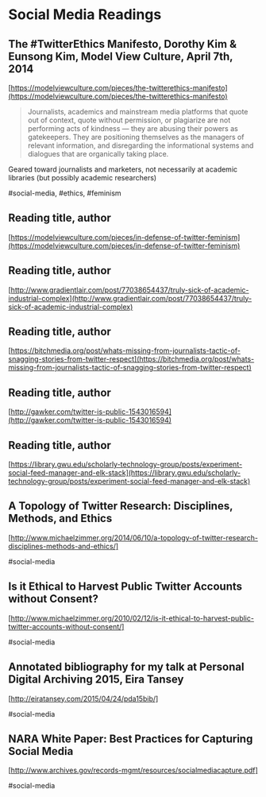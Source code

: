 # Social Media Readings

## The #TwitterEthics Manifesto, Dorothy Kim & Eunsong Kim, Model View Culture, April 7th, 2014
[https://modelviewculture.com/pieces/the-twitterethics-manifesto](https://modelviewculture.com/pieces/the-twitterethics-manifesto)

> Journalists, academics and mainstream media platforms that quote out of context, quote without permission, or plagiarize are not performing acts of kindness — they are abusing their powers as gatekeepers. They are positioning themselves as the managers of relevant information, and disregarding the informational systems and dialogues that are organically taking place.

Geared toward journalists and marketers, not necessarily at academic libraries (but possibly academic researchers)

\#social-media, #ethics, #feminism

## Reading title, author
[https://modelviewculture.com/pieces/in-defense-of-twitter-feminism](https://modelviewculture.com/pieces/in-defense-of-twitter-feminism)

## Reading title, author
[http://www.gradientlair.com/post/77038654437/truly-sick-of-academic-industrial-complex](http://www.gradientlair.com/post/77038654437/truly-sick-of-academic-industrial-complex)

## Reading title, author
[https://bitchmedia.org/post/whats-missing-from-journalists-tactic-of-snagging-stories-from-twitter-respect](https://bitchmedia.org/post/whats-missing-from-journalists-tactic-of-snagging-stories-from-twitter-respect)

## Reading title, author
[http://gawker.com/twitter-is-public-1543016594](http://gawker.com/twitter-is-public-1543016594)

## Reading title, author
[https://library.gwu.edu/scholarly-technology-group/posts/experiment-social-feed-manager-and-elk-stack](https://library.gwu.edu/scholarly-technology-group/posts/experiment-social-feed-manager-and-elk-stack)

## A Topology of Twitter Research: Disciplines, Methods, and Ethics
[http://www.michaelzimmer.org/2014/06/10/a-topology-of-twitter-research-disciplines-methods-and-ethics/]

\#social-media

## Is it Ethical to Harvest Public Twitter Accounts without Consent?
[http://www.michaelzimmer.org/2010/02/12/is-it-ethical-to-harvest-public-twitter-accounts-without-consent/]

\#social-media

## Annotated bibliography for my talk at Personal Digital Archiving 2015, Eira Tansey
[http://eiratansey.com/2015/04/24/pda15bib/]

\#social-media

## NARA White Paper: Best Practices for Capturing Social Media
[http://www.archives.gov/records-mgmt/resources/socialmediacapture.pdf]

\#social-media
